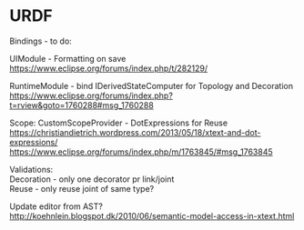 # URDF

Bindings - to do:  

UIModule - Formatting on save  
https://www.eclipse.org/forums/index.php/t/282129/  
  
RuntimeModule - bind IDerivedStateComputer for Topology and Decoration  
https://www.eclipse.org/forums/index.php?t=rview&goto=1760288#msg_1760288
  
Scope:
CustomScopeProvider - DotExpressions for Reuse  
https://christiandietrich.wordpress.com/2013/05/18/xtext-and-dot-expressions/  
https://www.eclipse.org/forums/index.php/m/1763845/#msg_1763845

Validations:  
Decoration - only one decorator pr link/joint  
Reuse - only reuse joint of same type?   
  
Update editor from AST?  
http://koehnlein.blogspot.dk/2010/06/semantic-model-access-in-xtext.html
